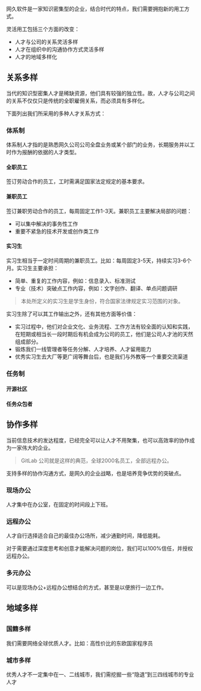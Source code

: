 网久软件是一家知识密集型的企业，结合时代的特点，我们需要拥抱新的用工方式。

灵活用工包括三个方面的改变：

- 人才与公司的关系灵活多样
- 人才在组织中的沟通协作方式灵活多样
- 人才的地域多样化

## 关系多样

当代的知识型密集人才是稀缺资源，他们具有较强的独立性。故，人才与公司之间的关系不仅仅只是传统的全职雇佣关系，而必须具有多样化。

下面列出我们所采用的多种人才关系方式：

### 体系制

体系制人才指的是熟悉网久公司公司全盘业务或某个部门的业务，长期服务并以工时作为报酬的依据的人才类型。

#### 全职员工

签订劳动合作的员工，工时需满足国家法定规定的基本要求。

#### 兼职员工

签订兼职劳动合作的员工，每周固定工作1-3天。兼职员工主要解决局部的问题：

- 可以集中解决的事务性工作
- 重要不紧急的技术开发或创作类工作

#### 实习生

实习生相当于一定时间周期的兼职员工。比如：每周固定3-5天，持续实习3-6个月。实习生主要承担：

- 简单、重复的工作内容，例如：信息录入、标准测试
- 专业（技术）突破点工作内容，例如：文字创作、翻译、单点问题调研

> 本处所定义的实习生是学生身份，符合国家法律规定实习范围的对象。


实习生除了可以其工作输出之外，还有其他方面等价值：

- 实习过程中，他们对企业文化、业务流程、工作方法有较全面的认知和实践，在短期或相当长一段时期后有机会成为公司的员工，他们是公司人才池的天然组成部分。
- 锻炼我们一线管理者等任务分解、人才培养、人才留用能力
- 优秀实习生去大厂等更广阔等舞台后，也是我们与外教等一个重要交流渠道

### 任务制

#### 开源社区

#### 任务众包者


## 协作多样

当前信息技术的发达程度，已经完全可以让人才不用聚集，也可以高效率的协作成为一家伟大的企业。
> GitLab 公司就是这样的典范，全球2000名员工，全部远程办公。


支持多样的协作沟通方式，是网久的企业战略，也是培养竞争优势的突破点。

### 现场办公

人才集中在办公室，在固定的时间段上下班。

### 远程办公

人才自行选择适合自己的最佳办公场所，减少通勤时间，降低能耗。

对于需要通过深度思考和创意才能解决问题的岗位，我们可以100%信任，并授权远程办公。

### 多元办公

可以是现场办公+远程办公想结合的方式，甚至是以便旅行一边工作。

## 地域多样
## 
### 国籍多样

我们需要网络全球优质人才。比如：高性价比的东欧国家程序员

### 城市多样

优秀人才不一定集中在一、二线城市，我们需挖掘一些“隐退”到三四线城市的专业人才

## 

